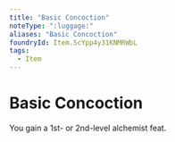 ```yaml
---
title: "Basic Concoction"
noteType: ":luggage:"
aliases: "Basic Concoction"
foundryId: Item.ScYpp4y31KNMRWbL
tags:
  - Item
---
```


# Basic Concoction

You gain a 1st- or 2nd-level alchemist feat.
